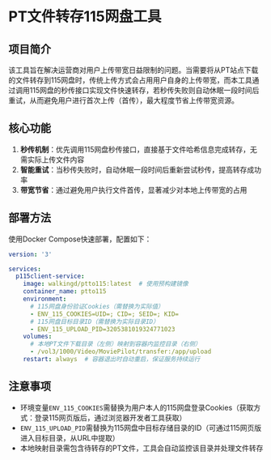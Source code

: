 # PT文件转存115网盘工具

## 项目简介
该工具旨在解决运营商对用户上传带宽日益限制的问题。当需要将从PT站点下载的文件转存到115网盘时，传统上传方式会占用用户自身的上传带宽，而本工具通过调用115网盘的秒传接口实现文件快速转存，若秒传失败则自动休眠一段时间后重试，从而避免用户进行首次上传（首传），最大程度节省上传带宽资源。


## 核心功能
1. **秒传机制**：优先调用115网盘秒传接口，直接基于文件哈希信息完成转存，无需实际上传文件内容
2. **智能重试**：当秒传失败时，自动休眠一段时间后重新尝试秒传，提高转存成功率
3. **带宽节省**：通过避免用户执行文件首传，显著减少对本地上传带宽的占用


## 部署方法
使用Docker Compose快速部署，配置如下：

```yaml
version: '3'

services:
  p115client-service:
    image: walkingd/ptto115:latest  # 使用预构建镜像
    container_name: ptto115
    environment:
      # 115网盘身份验证Cookies（需替换为实际值）
      - ENV_115_COOKIES=UID=; CID=; SEID=; KID=     
      # 115网盘目标目录ID（需替换为实际目录ID）
      - ENV_115_UPLOAD_PID=3205381019324771023      
    volumes:
      # 本地PT文件下载目录（左侧）映射到容器内监控目录（右侧）
      - /vol3/1000/Video/MoviePilot/transfer:/app/upload
    restart: always  # 容器退出时自动重启，保证服务持续运行
```


## 注意事项
- 环境变量`ENV_115_COOKIES`需替换为用户本人的115网盘登录Cookies（获取方式：登录115网页版后，通过浏览器开发者工具获取）
- `ENV_115_UPLOAD_PID`需替换为115网盘中目标存储目录的ID（可通过115网页版进入目标目录，从URL中提取）
- 本地映射目录需包含待转存的PT文件，工具会自动监控该目录并处理文件转存
